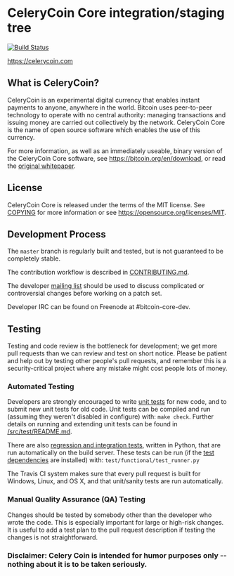 CeleryCoin Core integration/staging tree
=====================================

[![Build Status](https://travis-ci.org/bitcoin/bitcoin.svg?branch=master)](https://travis-ci.org/bitcoin/bitcoin)

https://celerycoin.com

What is CeleryCoin?
----------------

CeleryCoin is an experimental digital currency that enables instant payments to
anyone, anywhere in the world. Bitcoin uses peer-to-peer technology to operate
with no central authority: managing transactions and issuing money are carried
out collectively by the network. CeleryCoin Core is the name of open source
software which enables the use of this currency.

For more information, as well as an immediately useable, binary version of
the CeleryCoin Core software, see https://bitcoin.org/en/download, or read the
[original whitepaper](https://bitcoincore.org/bitcoin.pdf).

License
-------

CeleryCoin Core is released under the terms of the MIT license. See [COPYING](COPYING) for more
information or see https://opensource.org/licenses/MIT.

Development Process
-------------------

The `master` branch is regularly built and tested, but is not guaranteed to be
completely stable.

The contribution workflow is described in [CONTRIBUTING.md](CONTRIBUTING.md).

The developer [mailing list](https://lists.linuxfoundation.org/mailman/listinfo/bitcoin-dev)
should be used to discuss complicated or controversial changes before working
on a patch set.

Developer IRC can be found on Freenode at #bitcoin-core-dev.

Testing
-------

Testing and code review is the bottleneck for development; we get more pull
requests than we can review and test on short notice. Please be patient and help out by testing
other people's pull requests, and remember this is a security-critical project where any mistake might cost people
lots of money.

### Automated Testing

Developers are strongly encouraged to write [unit tests](src/test/README.md) for new code, and to
submit new unit tests for old code. Unit tests can be compiled and run
(assuming they weren't disabled in configure) with: `make check`. Further details on running
and extending unit tests can be found in [/src/test/README.md](/src/test/README.md).

There are also [regression and integration tests](/test), written
in Python, that are run automatically on the build server.
These tests can be run (if the [test dependencies](/test) are installed) with: `test/functional/test_runner.py`

The Travis CI system makes sure that every pull request is built for Windows, Linux, and OS X, and that unit/sanity tests are run automatically.

### Manual Quality Assurance (QA) Testing

Changes should be tested by somebody other than the developer who wrote the
code. This is especially important for large or high-risk changes. It is useful
to add a test plan to the pull request description if testing the changes is
not straightforward.

### Disclaimer: Celery Coin is intended for humor purposes only -- nothing about it is to be taken seriously. 
